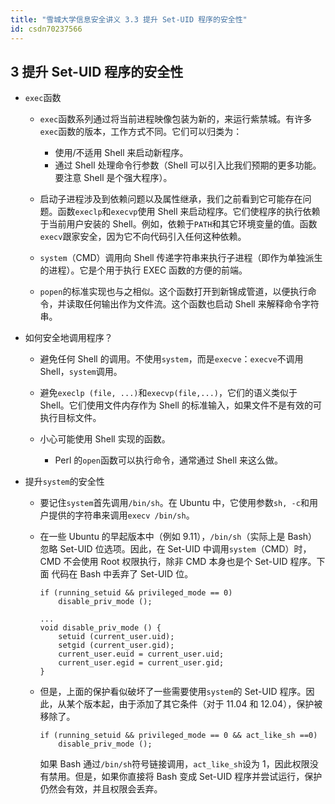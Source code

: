 ```yaml
---
title: "雪城大学信息安全讲义 3.3 提升 Set-UID 程序的安全性"
id: csdn70237566
---
```


## 3 提升 Set-UID 程序的安全性

*   `exec`函数

    *   `exec`函数系列通过将当前进程映像包装为新的，来运行紫禁城。有许多`exec`函数的版本，工作方式不同。它们可以归类为：

        *   使用/不适用 Shell 来启动新程序。
        *   通过 Shell 处理命令行参数（Shell 可以引入比我们预期的更多功能。要注意 Shell 是个强大程序）。
    *   启动子进程涉及到依赖问题以及属性继承，我们之前看到它可能存在问题。函数`execlp`和`execvp`使用 Shell 来启动程序。它们使程序的执行依赖于当前用户安装的 Shell。例如，依赖于`PATH`和其它环境变量的值。函数`execv`跟家安全，因为它不向代码引入任何这种依赖。
    *   `system`（CMD）调用向 Shell 传递字符串来执行子进程（即作为单独派生的进程）。它是个用于执行 EXEC 函数的方便的前端。
    *   `popen`的标准实现也与之相似。这个函数打开到新锦成管道，以便执行命令，并读取任何输出作为文件流。这个函数也启动 Shell 来解释命令字符串。
*   如何安全地调用程序？

    *   避免任何 Shell 的调用。不使用`system`，而是`execve`：`execve`不调用 Shell，`system`调用。
    *   避免`execlp (file, ...)`和`execvp(file,...)`，它们的语义类似于 Shell。它们使用文件内存作为 Shell 的标准输入，如果文件不是有效的可执行目标文件。
    *   小心可能使用 Shell 实现的函数。

        *   Perl 的`open`函数可以执行命令，通常通过 Shell 来这么做。
*   提升`system`的安全性

    *   要记住`system`首先调用`/bin/sh`。在 Ubuntu 中，它使用参数`sh, -c`和用户提供的字符串来调用`execv /bin/sh`。
    *   在一些 Ubuntu 的早起版本中（例如 9.11），`/bin/sh`（实际上是 Bash）忽略 Set-UID 位选项。因此，在 Set-UID 中调用`system`（CMD）时，CMD 不会使用 Root 权限执行，除非 CMD 本身也是个 Set-UID 程序。下面 代码在 Bash 中丢弃了 Set-UID 位。

        ```
        if (running_setuid && privileged_mode == 0) 
            disable_priv_mode ();

        ... 
        void disable_priv_mode () { 
            setuid (current_user.uid);
            setgid (current_user.gid); 
            current_user.euid = current_user.uid; 
            current_user.egid = current_user.gid;
        }
        ```

    *   但是，上面的保护看似破坏了一些需要使用`system`的 Set-UID 程序。因此，从某个版本起，由于添加了其它条件（对于 11.04 和 12.04），保护被移除了。

        ```
        if (running_setuid && privileged_mode == 0 && act_like_sh ==0) 
            disable_priv_mode ();
        ```

        如果 Bash 通过`/bin/sh`符号链接调用，`act_like_sh`设为 1，因此权限没有禁用。但是，如果你直接将 Bash 变成 Set-UID 程序并尝试运行，保护仍然会有效，并且权限会丢弃。